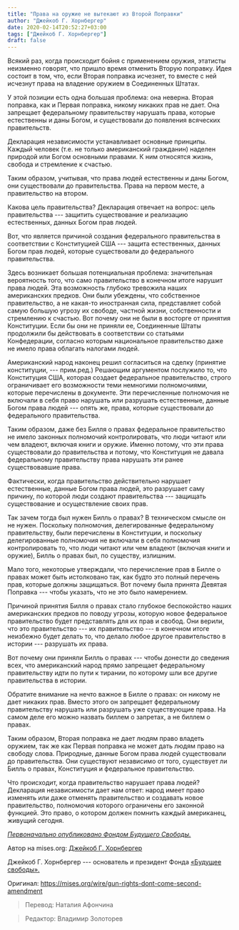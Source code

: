 ```yaml
---
title: "Права на оружие не вытекают из Второй Поправки"
author: "Джейкоб Г. Хорнбергер"
date: 2020-02-14T20:52:27+03:00
tags: ["Джейкоб Г. Хорнбергер"]
draft: false
---
```



Всякий раз, когда происходит бойня с применением оружия, этатисты неизменно говорят, что пришло время отменить Вторую поправку. Идея состоит в том, что, если Вторая поправка исчезнет, ​​то вместе с ней исчезнут права на владение оружием в Соединенных Штатах.

У этой позиции есть одна большая проблема: она неверна. Вторая поправка, как и Первая поправка, никому никаких прав не дает. Она запрещает федеральному правительству нарушать права, которые естественны и даны Богом, и существовали до появления всяческих правительств.

Декларация независимости устанавливает основные принципы. Каждый человек (т.е. не только американский гражданин) наделен природой или Богом основными правами. К ним относятся жизнь, свобода и стремление к счастью.

Таким образом, учитывая, что права людей естественны и даны Богом, они существовали до правительства. Права на первом месте, а правительство на втором.

Какова цель правительства? Декларация отвечает на вопрос: цель правительства --- защитить существование и реализацию естественных, данных Богом прав людей.

Вот, что является причиной создания федерального правительства в соответствии с Конституцией США ---  защита естественных, данных Богом прав людей, которые существовали до федерального правительства.

Здесь возникает большая потенциальная проблема: значительная вероятность того, что само правительство в конечном итоге нарушит права людей. Эта возможность глубоко тревожила наших американских предков. Они были убеждены, что собственное правительство, а не какая-то иностранная сила, представляет собой самую большую угрозу их свободе, частной жизни, собственности и стремлению к счастью. Вот почему они не были в восторге от принятия Конституции. Если бы они не приняли ее, Соединенные Штаты продолжили бы действовать в соответствии со статьями Конфедерации, согласно которым национальное правительство даже не имело права облагать налогами людей.

Американский народ наконец решил согласиться на сделку (принятие конституции, --- прим.ред.) Решающим  аргументом послужило то, что Конституция США, которая создает федеральное правительство, строго ограничивает его возможности теми немногими полномочиями, которые перечислены в документе. Эти перечисленные полномочия не включали в себя право нарушать или разрушать естественные, данные Богом права людей --- опять же, права, которые существовали до федерального правительства.

Таким образом, даже без Билля о правах федеральное правительство не имело законных полномочий контролировать, что люди читают или чем владеют, включая книги и оружие. Именно потому, что эти права существовали до правительства и потому, что Конституция не давала федеральному правительству права нарушать эти ранее существовавшие права.

Фактически, когда правительство действительно нарушает естественные, данные Богом права людей, это разрушает саму причину, по которой люди создают правительства --- защищать существование и осуществление своих прав.

Так зачем тогда был нужен Билль о правах? В техническом смысле он не нужен. Поскольку полномочия, делегированные федеральному правительству, были перечислены в Конституции, и поскольку делегированные полномочия не включали в себя полномочия контролировать то, что люди читают или чем владеют (включая книги и оружие), Билль о правах был, по существу, излишним.

Мало того, некоторые утверждали, что перечисление прав в Билле о правах может быть истолковано так, как будто это полный перечень прав, которые должны защищаться. Вот почему была принята Девятая Поправка --- чтобы указать, что не это было намерением.

Причиной принятия Билля о правах стало глубокое беспокойство наших американских предков по поводу угрозы, которую новое федеральное правительство будет представлять для их прав и свобод. Они верили, что это правительство --- их правительство --- в конечном итоге неизбежно будет делать то, что делало любое другое правительство в истории --- разрушать их права.

Вот почему они приняли Билль о правах --- чтобы донести до сведения всех, что американский народ прямо запрещает федеральному правительству идти по пути к тирании, по которому шли все другие правительства в истории.

Обратите внимание на нечто важное в Билле о правах: он никому не дает никаких прав. Вместо этого он запрещает федеральному правительству нарушать или разрушать уже существующие права. На самом деле его можно назвать биллем о запретах, а не биллем о правах.

Таким образом, Вторая поправка не дает людям право владеть оружием, так же как Первая поправка не может дать людям право на свободу слова. Природные, данные Богом права людей существовали до правительства. Они существуют независимо от того, существует ли Билль о правах, Конституция и федеральное правительство.

Что происходит, когда правительство нарушает права людей? Декларация независимости дает нам ответ: народ имеет право изменять или даже отменять правительство и создавать новое правительство, полномочия которого ограничены его законной функцией. Это право, о котором должен помнить каждый американец, живущий сегодня.


[_Первоначально опубликовано Фондом Будущего Свободы._](https://www.fff.org/2018/02/27/gun-rights-dont-come-second-amendment/)

Автор на mises.org: [Джейкоб Г. Хорнбергер](https://mises.org/profile/jacob-g-hornberger)

Джейкоб Г. Хорнбергер --- основатель и президент Фонда [«Будущее свободы».](https://www.fff.org/)

Оригинал: https://mises.org/wire/gun-rights-dont-come-second-amendment

> Перевод: Наталия Афончина

> Редактор: Владимир Золоторев
